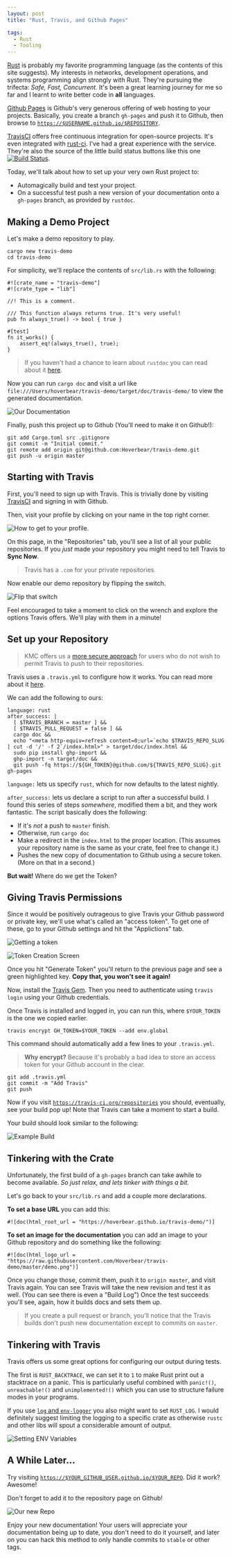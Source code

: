 ```yaml
---
layout: post
title: "Rust, Travis, and Github Pages"

tags:
  - Rust
  - Tooling
---
```


[Rust](http://rust-lang.org/) is probably my favorite programming language (as the contents of this site suggests). My interests in networks, development operations, and systems programming align strongly with Rust. They're pursuing the trifecta: *Safe, Fast, Concurrent.* It's been a great learning journey for me so far and I learnt to write better code in **all** languages.

[Github Pages](https://pages.github.com/) is Github's very generous offering of web hosting to your projects. Basically, you create a branch `gh-pages` and push it to Github, then browse to [`https://$USERNAME.github.io/$REPOSITORY`](https://hoverbear.github.io/raft).

[TravisCI](https://travis-ci.org/) offers free continuous integration for open-source projects. It's even integrated with [rust-ci](http://www.rust-ci.org/). I've had a great experience with the service. They're also the source of the little build status buttons like this one [![Build Status](https://travis-ci.org/Hoverbear/raft.svg?branch=master)](https://travis-ci.org/Hoverbear/raft).

Today, we'll talk about how to set up your very own Rust project to:

* Automagically build and test your project.
* On a successful test push a new version of your documentation onto a `gh-pages` branch, as provided by `rustdoc`.

## Making a Demo Project

Let's make a demo repository to play.

    cargo new travis-demo
    cd travis-demo

For simplicity, we'll replace the contents of `src/lib.rs` with the following:

    #![crate_name = "travis-demo"]
    #![crate_type = "lib"]

    //! This is a comment.

    /// This function always returns true. It's very useful!
    pub fn always_true() -> bool { true }

    #[test]
    fn it_works() {
        assert_eq!(always_true(), true);
    }

> If you haven't had a chance to learn about `rustdoc` you can read about it [here](http://doc.rust-lang.org/book/documentation.html).

Now you can run `cargo doc` and visit a url like `file:///Users/hoverbear/travis-demo/target/doc/travis-demo/` to view the generated documentation.

![Our Documentation](/assets/images/2015/03/docs.png)

Finally, push this project up to Github (You'll need to make it on Github!):

    git add Cargo.toml src .gitignore
    git commit -m "Initial commit."
    git remote add origin git@github.com:Hoverbear/travis-demo.git
    git push -u origin master

## Starting with Travis

First, you'll need to sign up with Travis. This is trivially done by visiting [TravisCI](https://travis-ci.org/) and signing in with Github.

Then, visit your profile by clicking on your name in the top right corner.

![How to get to your profile.](/assets/images/2015/03/profile.png)

On this page, in the "Repositories" tab, you'll see a list of all your public repositories. If you *just* made your repository you might need to tell Travis to **Sync Now**.

> Travis has a `.com` for your private repositories.

Now enable our demo repository by flipping the switch.

![Flip that switch](/assets/images/2015/03/switch.png)

Feel encouraged to take a moment to click on the wrench and explore the options Travis offers. We'll play with them in a minute!

## Set up your Repository

> KMC offers us a [more secure approach](https://github.com/kmcallister/travis-doc-upload/blob/master/README.md) for users who do not wish to permit Travis to push to their repositories.

Travis uses a `.travis.yml` to configure how it works. You can read more about it [here](http://docs.travis-ci.com/user/build-configuration/).

We can add the following to ours:

    language: rust
    after_success: |
      [ $TRAVIS_BRANCH = master ] &&
      [ $TRAVIS_PULL_REQUEST = false ] &&
      cargo doc &&
      echo "<meta http-equiv=refresh content=0;url=`echo $TRAVIS_REPO_SLUG | cut -d '/' -f 2`/index.html>" > target/doc/index.html &&
      sudo pip install ghp-import &&
      ghp-import -n target/doc &&
      git push -fq https://${GH_TOKEN}@github.com/${TRAVIS_REPO_SLUG}.git gh-pages

`language:` lets us specify `rust`, which for now defaults to the latest nightly.

`after_success:` lets us declare a script to run after a successful build. I found this series of steps *somewhere*, modified them a bit, and they work fantastic. The script basically does the following:

* If it's *not* a push to `master` finish.
* Otherwise, run `cargo doc`
* Make a redirect in the `index.html` to the proper location. (This assumes your repository name is the same as your crate, feel free to change it.)
* Pushes the new copy of documentation to Github using a secure token. (More on that in a second.)

**But wait!** Where do we get the Token?

## Giving Travis Permissions

Since it would be positively outrageous to give Travis your Github password or private key, we'll use what's called an "access token". To get one of these, go to your Github settings and hit the "Applictions" tab.

![Getting a token](/assets/images/2015/03/token1.png)

![Token Creation Screen](/assets/images/2015/03/token2.png)

Once you hit "Generate Token" you'll return to the previous page and see a green highlighted key. **Copy that, you won't see it again!**

Now, install the [Travis Gem](https://github.com/travis-ci/travis.rb#installation). Then you need to authenticate using `travis login` using your Github credentials.

Once Travis is installed and logged in, you can run this, where `$YOUR_TOKEN` is the one we copied earlier.

	travis encrypt GH_TOKEN=$YOUR_TOKEN --add env.global

This command should automatically add a few lines to your `.travis.yml`.

> **Why encrypt?** Because it's probably a bad idea to store an access token for your Github account in the clear.

	git add .travis.yml
    git commit -m "Add Travis"
    git push

Now if you visit [`https://travis-ci.org/repositories`](https://travis-ci.org/repositories) you should, eventually, see your build pop up! Note that Travis can take a moment to start a build.

Your build should look similar to the following:

![Example Build](/assets/images/2015/03/build.png)

## Tinkering with the Crate

Unfortunately, the first build of a `gh-pages` branch can take awhile to become available. *So just relax, and lets tinker with things a bit.*

Let's go back to your `src/lib.rs` and add a couple more declarations.

**To set a base URL** you can add this:

    #![doc(html_root_url = "https://hoverbear.github.io/travis-demo/")]

**To set an image for the documentation** you can add an image to your Github repository and do something like the following:

	#![doc(html_logo_url = "https://raw.githubusercontent.com/Hoverbear/travis-demo/master/demo.png")]

Once you change those, commit them, push it to `origin master`, and visit Travis again. You can see Travis will take the new revision and test it as well. (You can see there is even a "Build Log") Once the test succeeds you'll see, again, how it builds docs and sets them up.

> If you create a pull request or branch, you'll notice that the Travis builds don't push new documentation except to commits on `master`.

## Tinkering with Travis

Travis offers us some great options for configuring our output during tests.

The first is `RUST_BACKTRACE`, we can set it to `1` to make Rust print out a stacktrace on a panic. This is particularly useful combined with `panic!()`, `unreachable!()` and `unimplemented!()` which you can use to structure failure modes in your programs.

If you use [`log` and `env-logger`](https://github.com/rust-lang/log) you also might want to set `RUST_LOG`. I would definitely suggest limiting the logging to a specific crate as otherwise `rustc` and other libs will spout a considerable amount of output.

![Setting ENV Variables](/assets/images/2015/03/ENV.png)

## A While Later...

Try visiting [`https://$YOUR_GITHUB_USER.github.io/$YOUR_REPO`](https://hoverbear.github.io/raft/). Did it work? Awesome!

Don't forget to add it to the repository page on Github!

![Our new Repo](/assets/images/2015/03/Screen-Shot-2015-03-06-at-7-03-22-PM.png)

Enjoy your new documentation! Your users will appreciate your documentation being up to date, you don't need to do it yourself, and later on you can hack this method to only handle commits to `stable` or other tags.
